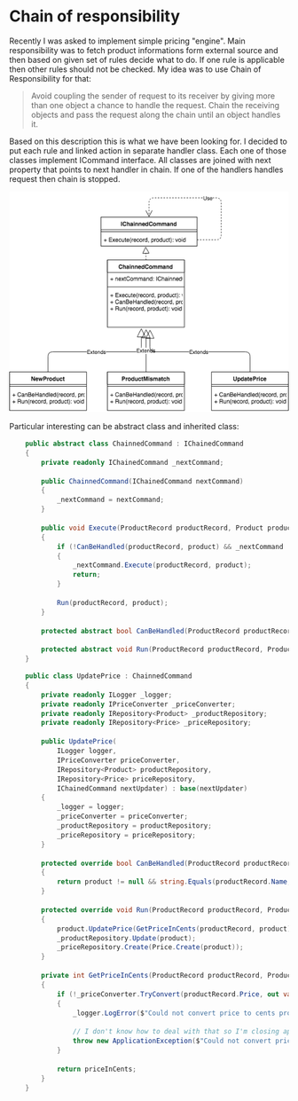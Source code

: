 # Chain of responsibility

Recently I was asked to implement simple pricing "engine". Main responsibility was to fetch product informations form external source and then based on given set of rules decide what to do. If one rule is applicable then other rules should not be checked. My idea was to use Chain of Responsibility for that:

> Avoid coupling the sender of request to its receiver by giving more than one object a chance to handle the request. Chain the receiving objects and pass the request along the chain until an object handles it.

Based on this description this is what we have been looking for. I decided to put each rule and linked action in separate handler class. Each one of those classes implement ICommand interface. All classes are joined with next property that points to next handler in chain. If one of the handlers handles request then chain is stopped.

![chain of responsibility diagram](../images/c_o_r.png)

Particular interesting can be abstract class and inherited class:

```csharp
    public abstract class ChainnedCommand : IChainedCommand
    {
        private readonly IChainedCommand _nextCommand;

        public ChainnedCommand(IChainedCommand nextCommand)
        {
            _nextCommand = nextCommand;
        }

        public void Execute(ProductRecord productRecord, Product product)
        {
            if (!CanBeHandled(productRecord, product) && _nextCommand != null)
            {
                _nextCommand.Execute(productRecord, product);
                return;
            }

            Run(productRecord, product);
        }

        protected abstract bool CanBeHandled(ProductRecord productRecord, Product product);

        protected abstract void Run(ProductRecord productRecord, Product product);
    }
```

```csharp
    public class UpdatePrice : ChainnedCommand
    {
        private readonly ILogger _logger;
        private readonly IPriceConverter _priceConverter;
        private readonly IRepository<Product> _productRepository;
        private readonly IRepository<Price> _priceRepository;

        public UpdatePrice(
            ILogger logger,
            IPriceConverter priceConverter,
            IRepository<Product> productRepository,
            IRepository<Price> priceRepository,
            IChainedCommand nextUpdater) : base(nextUpdater)
        {
            _logger = logger;
            _priceConverter = priceConverter;
            _productRepository = productRepository;
            _priceRepository = priceRepository;
        }

        protected override bool CanBeHandled(ProductRecord productRecord, Product product)
        {
            return product != null && string.Equals(productRecord.Name, product.Name) && GetPriceInCents(productRecord, product) != product.Price;
        }

        protected override void Run(ProductRecord productRecord, Product product)
        {
            product.UpdatePrice(GetPriceInCents(productRecord, product));
            _productRepository.Update(product);
            _priceRepository.Create(Price.Create(product));
        }

        private int GetPriceInCents(ProductRecord productRecord, Product product)
        {
            if (!_priceConverter.TryConvert(productRecord.Price, out var priceInCents))
            {
                _logger.LogError($"Could not convert price to cents productRecord: {productRecord}, product : {product}");

                // I don't know how to deal with that so I'm closing application
                throw new ApplicationException($"Could not convert price to cents productRecord: {productRecord}, product : {product}");
            }

            return priceInCents;
        }
    }
```
